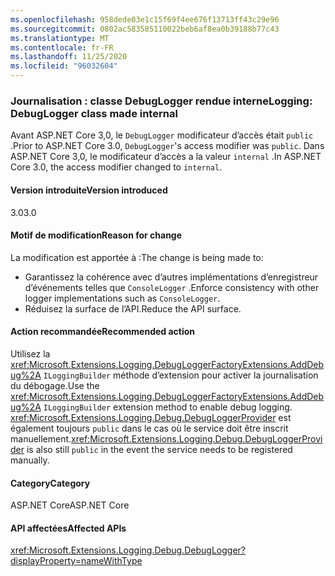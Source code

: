 ```yaml
---
ms.openlocfilehash: 958dede03e1c15f69f4ee676f13713ff43c29e96
ms.sourcegitcommit: 0802ac583585110022beb6af8ea0b39188b77c43
ms.translationtype: MT
ms.contentlocale: fr-FR
ms.lasthandoff: 11/25/2020
ms.locfileid: "96032604"
---
```

### <a name="logging-debuglogger-class-made-internal"></a><span data-ttu-id="fce31-101">Journalisation : classe DebugLogger rendue interne</span><span class="sxs-lookup"><span data-stu-id="fce31-101">Logging: DebugLogger class made internal</span></span>

<span data-ttu-id="fce31-102">Avant ASP.NET Core 3,0, le `DebugLogger` modificateur d’accès était `public` .</span><span class="sxs-lookup"><span data-stu-id="fce31-102">Prior to ASP.NET Core 3.0, `DebugLogger`'s access modifier was `public`.</span></span> <span data-ttu-id="fce31-103">Dans ASP.NET Core 3,0, le modificateur d’accès a la valeur `internal` .</span><span class="sxs-lookup"><span data-stu-id="fce31-103">In ASP.NET Core 3.0, the access modifier changed to `internal`.</span></span>

#### <a name="version-introduced"></a><span data-ttu-id="fce31-104">Version introduite</span><span class="sxs-lookup"><span data-stu-id="fce31-104">Version introduced</span></span>

<span data-ttu-id="fce31-105">3.0</span><span class="sxs-lookup"><span data-stu-id="fce31-105">3.0</span></span>

#### <a name="reason-for-change"></a><span data-ttu-id="fce31-106">Motif de modification</span><span class="sxs-lookup"><span data-stu-id="fce31-106">Reason for change</span></span>

<span data-ttu-id="fce31-107">La modification est apportée à :</span><span class="sxs-lookup"><span data-stu-id="fce31-107">The change is being made to:</span></span>

* <span data-ttu-id="fce31-108">Garantissez la cohérence avec d’autres implémentations d’enregistreur d’événements telles que `ConsoleLogger` .</span><span class="sxs-lookup"><span data-stu-id="fce31-108">Enforce consistency with other logger implementations such as `ConsoleLogger`.</span></span>
* <span data-ttu-id="fce31-109">Réduisez la surface de l’API.</span><span class="sxs-lookup"><span data-stu-id="fce31-109">Reduce the API surface.</span></span>

#### <a name="recommended-action"></a><span data-ttu-id="fce31-110">Action recommandée</span><span class="sxs-lookup"><span data-stu-id="fce31-110">Recommended action</span></span>

<span data-ttu-id="fce31-111">Utilisez la <xref:Microsoft.Extensions.Logging.DebugLoggerFactoryExtensions.AddDebug%2A> `ILoggingBuilder` méthode d’extension pour activer la journalisation du débogage.</span><span class="sxs-lookup"><span data-stu-id="fce31-111">Use the <xref:Microsoft.Extensions.Logging.DebugLoggerFactoryExtensions.AddDebug%2A> `ILoggingBuilder` extension method to enable debug logging.</span></span> <span data-ttu-id="fce31-112"><xref:Microsoft.Extensions.Logging.Debug.DebugLoggerProvider> est également toujours `public` dans le cas où le service doit être inscrit manuellement.</span><span class="sxs-lookup"><span data-stu-id="fce31-112"><xref:Microsoft.Extensions.Logging.Debug.DebugLoggerProvider> is also still `public` in the event the service needs to be registered manually.</span></span>

#### <a name="category"></a><span data-ttu-id="fce31-113">Category</span><span class="sxs-lookup"><span data-stu-id="fce31-113">Category</span></span>

<span data-ttu-id="fce31-114">ASP.NET Core</span><span class="sxs-lookup"><span data-stu-id="fce31-114">ASP.NET Core</span></span>

#### <a name="affected-apis"></a><span data-ttu-id="fce31-115">API affectées</span><span class="sxs-lookup"><span data-stu-id="fce31-115">Affected APIs</span></span>

<xref:Microsoft.Extensions.Logging.Debug.DebugLogger?displayProperty=nameWithType>

<!--

#### Affected APIs

`T:Microsoft.Extensions.Logging.Debug.DebugLogger`

-->
